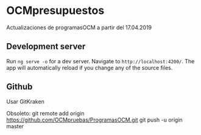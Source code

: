 # OCMpresupuestos
Actualizaciones de programasOCM a partir del 17.04.2019


## Development server

Run `ng serve -o` for a dev server. Navigate to `http://localhost:4200/`. The app will automatically reload if you change any of the source files.


## Github
Usar GitKraken

Obsoleto:
git remote add origin https://github.com/OCMpruebas/ProgramasOCM.git
git push -u origin master
